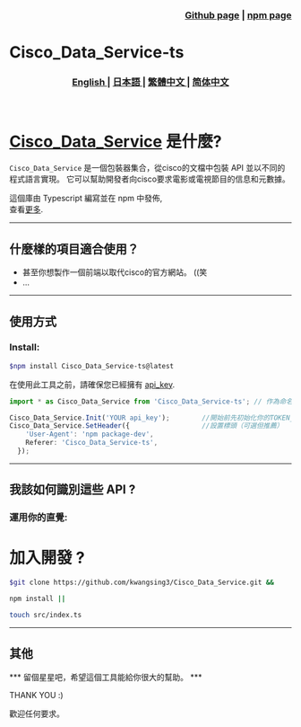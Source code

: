 <h3 align="right">
<a href="https://github.com/kwangsing3/Cisco_Data_Service.git">Github page</a> |
<a href="https://www.npmjs.com/package/Cisco_Data_Service-ts">npm page</a>  
</h3>


# Cisco_Data_Service-ts  
<h3>
<p align="center">
<a href="README.md"> English </a>|
<a href="/docs/README_ja.md"> 日本語 </a>|
<a href="/docs/README_zh-tw.md"> 繁體中文 </a>|
<a href="/docs/README_zh-ch.md"> 简体中文 </a>
</p>
</h3>
<br/>

# [Cisco_Data_Service](https://github.com/kwangsing3/cisco_data_service) 是什麼?

```Cisco_Data_Service``` 是一個包裝器集合，從cisco的文檔中包裝  API 並以不同的程式語言實現。
它可以幫助開發者向cisco要求電影或電視節目的信息和元數據。 <br/>

這個庫由 Typescript 編寫並在 npm 中發佈,<br/>
查看[更多](https://github.com/kwangsing3/cisco_data_service).
___
## 什麼樣的項目適合使用？

- 甚至你想製作一個前端以取代cisco的官方網站。 ((笑
- ...

___
## 使用方式

### Install:

```bash
$npm install Cisco_Data_Service-ts@latest
```

在使用此工具之前，請確保您已經擁有 [api_key](https://developers.themoviedb.org/3/getting-started/authentication).
<br/>

``` Typescript
import * as Cisco_Data_Service from 'Cisco_Data_Service-ts'; // 作為命名空間導入

Cisco_Data_Service.Init('YOUR api_key');        //開始前先初始化你的TOKEN_key。
Cisco_Data_Service.SetHeader({                  //設置標頭（可選但推薦）
    'User-Agent': 'npm package-dev',
    Referer: 'Cisco_Data_Service-ts',
  });

```
___

## 我該如何識別這些 API ?

### 運用你的直覺:



# 加入開發 ?
```bash
$git clone https://github.com/kwangsing3/Cisco_Data_Service.git &&

npm install ||

touch src/index.ts 
```

___
## 其他

*** 留個星星吧，希望這個工具能給你很大的幫助。 ***

THANK YOU :)

歡迎任何要求。